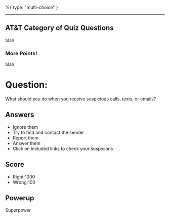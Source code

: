 %{
 type: "multi-choice"
}

---
## AT&T Category of Quiz Questions

blah

### More Points!
blah

# Question:
What should you do when you receive suspicious calls, texts, or emails?

## Answers
- Ignore them
- Try to find and contact the sender
- Report them
- Answer them
- Click on included links to check your suspicions

## Score
- Right:1000
- Wrong:100

## Powerup
Superpower

